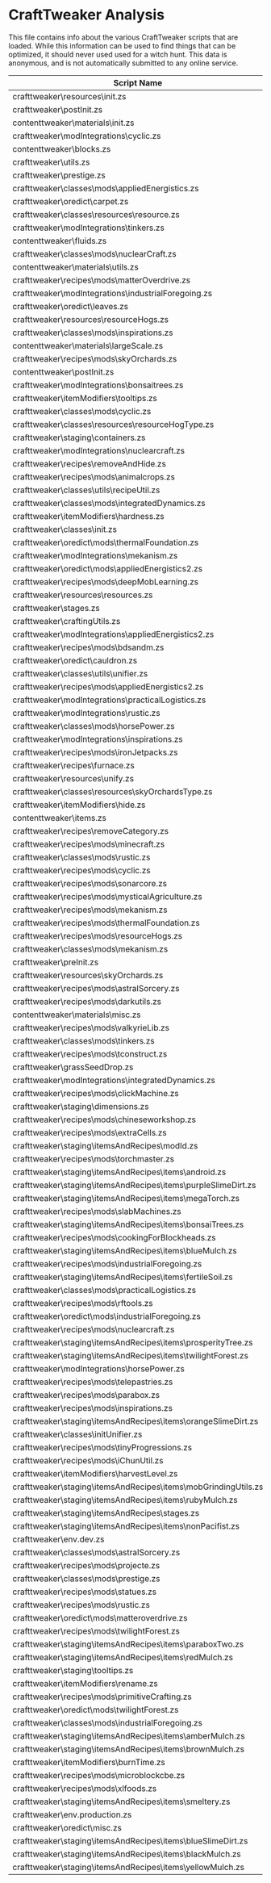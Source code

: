 # CraftTweaker Analysis

This file contains info about the various CraftTweaker scripts that are loaded.
While this information can be used to find things that can be optimized, it
should never used used for a witch hunt. This data is anonymous, and is not
automatically submitted to any online service.

| Script Name                                                    | Time  |
|----------------------------------------------------------------|-------|
| crafttweaker\resources\init.zs                                 | 311ms |
| crafttweaker\postInit.zs                                       | 217ms |
| contenttweaker\materials\init.zs                               | 146ms |
| crafttweaker\modIntegrations\cyclic.zs                         | 85ms  |
| contenttweaker\blocks.zs                                       | 42ms  |
| crafttweaker\utils.zs                                          | 26ms  |
| crafttweaker\prestige.zs                                       | 25ms  |
| crafttweaker\classes\mods\appliedEnergistics.zs                | 23ms  |
| crafttweaker\oredict\carpet.zs                                 | 20ms  |
| crafttweaker\classes\resources\resource.zs                     | 18ms  |
| crafttweaker\modIntegrations\tinkers.zs                        | 16ms  |
| contenttweaker\fluids.zs                                       | 15ms  |
| crafttweaker\classes\mods\nuclearCraft.zs                      | 14ms  |
| contenttweaker\materials\utils.zs                              | 13ms  |
| crafttweaker\recipes\mods\matterOverdrive.zs                   | 11ms  |
| crafttweaker\modIntegrations\industrialForegoing.zs            | 11ms  |
| crafttweaker\oredict\leaves.zs                                 | 10ms  |
| crafttweaker\resources\resourceHogs.zs                         | 9ms   |
| crafttweaker\classes\mods\inspirations.zs                      | 9ms   |
| contenttweaker\materials\largeScale.zs                         | 8ms   |
| crafttweaker\recipes\mods\skyOrchards.zs                       | 7ms   |
| contenttweaker\postInit.zs                                     | 7ms   |
| crafttweaker\modIntegrations\bonsaitrees.zs                    | 7ms   |
| crafttweaker\itemModifiers\tooltips.zs                         | 7ms   |
| crafttweaker\classes\mods\cyclic.zs                            | 6ms   |
| crafttweaker\classes\resources\resourceHogType.zs              | 6ms   |
| crafttweaker\staging\containers.zs                             | 6ms   |
| crafttweaker\modIntegrations\nuclearcraft.zs                   | 6ms   |
| crafttweaker\recipes\removeAndHide.zs                          | 6ms   |
| crafttweaker\recipes\mods\animalcrops.zs                       | 5ms   |
| crafttweaker\classes\utils\recipeUtil.zs                       | 5ms   |
| crafttweaker\classes\mods\integratedDynamics.zs                | 5ms   |
| crafttweaker\itemModifiers\hardness.zs                         | 5ms   |
| crafttweaker\classes\init.zs                                   | 4ms   |
| crafttweaker\oredict\mods\thermalFoundation.zs                 | 4ms   |
| crafttweaker\modIntegrations\mekanism.zs                       | 4ms   |
| crafttweaker\oredict\mods\appliedEnergistics2.zs               | 4ms   |
| crafttweaker\recipes\mods\deepMobLearning.zs                   | 4ms   |
| crafttweaker\resources\resources.zs                            | 4ms   |
| crafttweaker\stages.zs                                         | 4ms   |
| crafttweaker\craftingUtils.zs                                  | 4ms   |
| crafttweaker\modIntegrations\appliedEnergistics2.zs            | 4ms   |
| crafttweaker\recipes\mods\bdsandm.zs                           | 3ms   |
| crafttweaker\oredict\cauldron.zs                               | 3ms   |
| crafttweaker\classes\utils\unifier.zs                          | 3ms   |
| crafttweaker\recipes\mods\appliedEnergistics2.zs               | 3ms   |
| crafttweaker\modIntegrations\practicalLogistics.zs             | 3ms   |
| crafttweaker\modIntegrations\rustic.zs                         | 3ms   |
| crafttweaker\classes\mods\horsePower.zs                        | 3ms   |
| crafttweaker\modIntegrations\inspirations.zs                   | 3ms   |
| crafttweaker\recipes\mods\ironJetpacks.zs                      | 3ms   |
| crafttweaker\recipes\furnace.zs                                | 3ms   |
| crafttweaker\resources\unify.zs                                | 3ms   |
| crafttweaker\classes\resources\skyOrchardsType.zs              | 3ms   |
| crafttweaker\itemModifiers\hide.zs                             | 3ms   |
| contenttweaker\items.zs                                        | 3ms   |
| crafttweaker\recipes\removeCategory.zs                         | 3ms   |
| crafttweaker\recipes\mods\minecraft.zs                         | 3ms   |
| crafttweaker\classes\mods\rustic.zs                            | 2ms   |
| crafttweaker\recipes\mods\cyclic.zs                            | 2ms   |
| crafttweaker\recipes\mods\sonarcore.zs                         | 2ms   |
| crafttweaker\recipes\mods\mysticalAgriculture.zs               | 2ms   |
| crafttweaker\recipes\mods\mekanism.zs                          | 2ms   |
| crafttweaker\recipes\mods\thermalFoundation.zs                 | 2ms   |
| crafttweaker\recipes\mods\resourceHogs.zs                      | 2ms   |
| crafttweaker\classes\mods\mekanism.zs                          | 2ms   |
| crafttweaker\preInit.zs                                        | 2ms   |
| crafttweaker\resources\skyOrchards.zs                          | 2ms   |
| crafttweaker\recipes\mods\astralSorcery.zs                     | 2ms   |
| crafttweaker\recipes\mods\darkutils.zs                         | 2ms   |
| contenttweaker\materials\misc.zs                               | 2ms   |
| crafttweaker\recipes\mods\valkyrieLib.zs                       | 2ms   |
| crafttweaker\classes\mods\tinkers.zs                           | 2ms   |
| crafttweaker\recipes\mods\tconstruct.zs                        | 2ms   |
| crafttweaker\grassSeedDrop.zs                                  | 2ms   |
| crafttweaker\modIntegrations\integratedDynamics.zs             | 2ms   |
| crafttweaker\recipes\mods\clickMachine.zs                      | 1ms   |
| crafttweaker\staging\dimensions.zs                             | 1ms   |
| crafttweaker\recipes\mods\chineseworkshop.zs                   | 1ms   |
| crafttweaker\recipes\mods\extraCells.zs                        | 1ms   |
| crafttweaker\staging\itemsAndRecipes\modId.zs                  | 1ms   |
| crafttweaker\recipes\mods\torchmaster.zs                       | 1ms   |
| crafttweaker\staging\itemsAndRecipes\items\android.zs          | 1ms   |
| crafttweaker\staging\itemsAndRecipes\items\purpleSlimeDirt.zs  | 1ms   |
| crafttweaker\staging\itemsAndRecipes\items\megaTorch.zs        | 1ms   |
| crafttweaker\recipes\mods\slabMachines.zs                      | 1ms   |
| crafttweaker\staging\itemsAndRecipes\items\bonsaiTrees.zs      | 1ms   |
| crafttweaker\recipes\mods\cookingForBlockheads.zs              | 1ms   |
| crafttweaker\staging\itemsAndRecipes\items\blueMulch.zs        | 1ms   |
| crafttweaker\recipes\mods\industrialForegoing.zs               | 1ms   |
| crafttweaker\staging\itemsAndRecipes\items\fertileSoil.zs      | 1ms   |
| crafttweaker\classes\mods\practicalLogistics.zs                | 1ms   |
| crafttweaker\recipes\mods\rftools.zs                           | 1ms   |
| crafttweaker\oredict\mods\industrialForegoing.zs               | 1ms   |
| crafttweaker\recipes\mods\nuclearcraft.zs                      | 1ms   |
| crafttweaker\staging\itemsAndRecipes\items\prosperityTree.zs   | 1ms   |
| crafttweaker\staging\itemsAndRecipes\items\twilightForest.zs   | 1ms   |
| crafttweaker\modIntegrations\horsePower.zs                     | 1ms   |
| crafttweaker\recipes\mods\telepastries.zs                      | 1ms   |
| crafttweaker\recipes\mods\parabox.zs                           | 1ms   |
| crafttweaker\recipes\mods\inspirations.zs                      | 1ms   |
| crafttweaker\staging\itemsAndRecipes\items\orangeSlimeDirt.zs  | 1ms   |
| crafttweaker\classes\initUnifier.zs                            | 1ms   |
| crafttweaker\recipes\mods\tinyProgressions.zs                  | 1ms   |
| crafttweaker\recipes\mods\iChunUtil.zs                         | 1ms   |
| crafttweaker\itemModifiers\harvestLevel.zs                     | 1ms   |
| crafttweaker\staging\itemsAndRecipes\items\mobGrindingUtils.zs | 1ms   |
| crafttweaker\staging\itemsAndRecipes\items\rubyMulch.zs        | 1ms   |
| crafttweaker\staging\itemsAndRecipes\stages.zs                 | 1ms   |
| crafttweaker\staging\itemsAndRecipes\items\nonPacifist.zs      | 1ms   |
| crafttweaker\env.dev.zs                                        | 1ms   |
| crafttweaker\classes\mods\astralSorcery.zs                     | 1ms   |
| crafttweaker\recipes\mods\projecte.zs                          | 1ms   |
| crafttweaker\classes\mods\prestige.zs                          | 1ms   |
| crafttweaker\recipes\mods\statues.zs                           | 1ms   |
| crafttweaker\recipes\mods\rustic.zs                            | 1ms   |
| crafttweaker\oredict\mods\matteroverdrive.zs                   | 1ms   |
| crafttweaker\recipes\mods\twilightForest.zs                    | 1ms   |
| crafttweaker\staging\itemsAndRecipes\items\paraboxTwo.zs       | 0ms   |
| crafttweaker\staging\itemsAndRecipes\items\redMulch.zs         | 0ms   |
| crafttweaker\staging\tooltips.zs                               | 0ms   |
| crafttweaker\itemModifiers\rename.zs                           | 0ms   |
| crafttweaker\recipes\mods\primitiveCrafting.zs                 | 0ms   |
| crafttweaker\oredict\mods\twilightForest.zs                    | 0ms   |
| crafttweaker\classes\mods\industrialForegoing.zs               | 0ms   |
| crafttweaker\staging\itemsAndRecipes\items\amberMulch.zs       | 0ms   |
| crafttweaker\staging\itemsAndRecipes\items\brownMulch.zs       | 0ms   |
| crafttweaker\itemModifiers\burnTime.zs                         | 0ms   |
| crafttweaker\recipes\mods\microblockcbe.zs                     | 0ms   |
| crafttweaker\recipes\mods\xlfoods.zs                           | 0ms   |
| crafttweaker\staging\itemsAndRecipes\items\smeltery.zs         | 0ms   |
| crafttweaker\env.production.zs                                 | 0ms   |
| crafttweaker\oredict\misc.zs                                   | 0ms   |
| crafttweaker\staging\itemsAndRecipes\items\blueSlimeDirt.zs    | 0ms   |
| crafttweaker\staging\itemsAndRecipes\items\blackMulch.zs       | 0ms   |
| crafttweaker\staging\itemsAndRecipes\items\yellowMulch.zs      | 0ms   |
